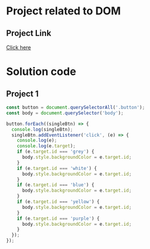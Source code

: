 # Project related to DOM

## Project Link

[Click here](https://stackblitz.com/edit/dom-project-chaiaurcode-uxpwbd?file=1-colorChanger%2Fchaiaurcode.js)

# Solution code

## Project 1

```Javascript
const button = document.querySelectorAll('.button');
const body = document.querySelector('body');

button.forEach((singleBtn) => {
  console.log(singleBtn);
  singleBtn.addEventListener('click', (e) => {
    console.log(e);
    console.log(e.target);
    if (e.target.id === 'grey') {
      body.style.backgroundColor = e.target.id;
    }
    if (e.target.id === 'white') {
      body.style.backgroundColor = e.target.id;
    }
    if (e.target.id === 'blue') {
      body.style.backgroundColor = e.target.id;
    }
    if (e.target.id === 'yellow') {
      body.style.backgroundColor = e.target.id;
    }
    if (e.target.id === 'purple') {
      body.style.backgroundColor = e.target.id;
    }
  });
});

```